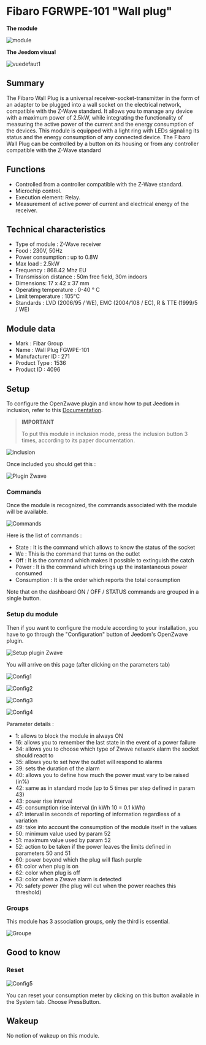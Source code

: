 # Fibaro FGRWPE-101 "Wall plug"

**The module**

![module](images/fibaro.fgwpe101/module.jpg)

**The Jeedom visual**

![vuedefaut1](images/fibaro.fgwpe101/vuedefaut1.jpg)

## Summary

The Fibaro Wall Plug is a universal receiver-socket-transmitter in the form of an adapter to be plugged into a wall socket on the electrical network, compatible with the Z-Wave standard. It allows you to manage any device with a maximum power of 2.5kW, while integrating the functionality of measuring the active power of the current and the energy consumption of the devices. This module is equipped with a light ring with LEDs signaling its status and the energy consumption of any connected device. The Fibaro Wall Plug can be controlled by a button on its housing or from any controller compatible with the Z-Wave standard

## Functions

-   Controlled from a controller compatible with the Z-Wave standard.
-   Microchip control.
-   Execution element: Relay.
-   Measurement of active power of current and electrical energy of the receiver.

## Technical characteristics

-   Type of module : Z-Wave receiver
-   Food : 230V, 50Hz
-   Power consumption : up to 0.8W
-   Max load : 2.5kW
-   Frequency : 868.42 Mhz EU
-   Transmission distance : 50m free field, 30m indoors
-   Dimensions: 17 x 42 x 37 mm
-   Operating temperature : 0-40 ° C
-   Limit temperature : 105°C
-   Standards : LVD (2006/95 / WE), EMC (2004/108 / EC), R & TTE (1999/5 / WE)

## Module data

-   Mark : Fibar Group
-   Name : Wall Plug FGWPE-101
-   Manufacturer ID : 271
-   Product Type : 1536
-   Product ID : 4096

## Setup

To configure the OpenZwave plugin and know how to put Jeedom in inclusion, refer to this [Documentation](https://doc.jeedom.com/en_US/plugins/automation%20protocol/openzwave/).

> **IMPORTANT**
>
> To put this module in inclusion mode, press the inclusion button 3 times, according to its paper documentation.

![inclusion](images/fibaro.fgwpe101/inclusion.jpg)

Once included you should get this :

![Plugin Zwave](images/fibaro.fgwpe101/information.jpg)

### Commands

Once the module is recognized, the commands associated with the module will be available.

![Commands](images/fibaro.fgwpe101/commandes.jpg)

Here is the list of commands :

-   State : It is the command which allows to know the status of the socket
-   We : This is the command that turns on the outlet
-   Off : It is the command which makes it possible to extinguish the catch
-   Power : It is the command which brings up the instantaneous power consumed
-   Consumption : It is the order which reports the total consumption

Note that on the dashboard ON / OFF / STATUS commands are grouped in a single button.

### Setup du module

Then if you want to configure the module according to your installation, you have to go through the "Configuration" button of Jeedom's OpenZwave plugin.

![Setup plugin Zwave](images/plugin/bouton_configuration.jpg)

You will arrive on this page (after clicking on the parameters tab)

![Config1](images/fibaro.fgwpe101/config1.jpg)

![Config2](images/fibaro.fgwpe101/config2.jpg)

![Config3](images/fibaro.fgwpe101/config3.jpg)

![Config4](images/fibaro.fgwpe101/config4.jpg)

Parameter details :

-   1: allows to block the module in always ON
-   16: allows you to remember the last state in the event of a power failure
-   34: allows you to choose which type of Zwave network alarm the socket should react to
-   35: allows you to set how the outlet will respond to alarms
-   39: sets the duration of the alarm
-   40: allows you to define how much the power must vary to be raised (in%)
-   42: same as in standard mode (up to 5 times per step defined in param 43)
-   43: power rise interval
-   45: consumption rise interval (in kWh 10 = 0.1 kWh)
-   47: interval in seconds of reporting of information regardless of a variation
-   49: take into account the consumption of the module itself in the values
-   50: minimum value used by param 52
-   51: maximum value used by param 52
-   52: action to be taken if the power leaves the limits defined in parameters 50 and 51
-   60: power beyond which the plug will flash purple
-   61: color when plug is on
-   62: color when plug is off
-   63: color when a Zwave alarm is detected
-   70: safety power (the plug will cut when the power reaches this threshold)

### Groups

This module has 3 association groups, only the third is essential.

![Groupe](images/fibaro.fgwpe101/groupe.jpg)

## Good to know

### Reset

![Config5](images/fibaro.fgwpe101/config5.jpg)

You can reset your consumption meter by clicking on this button available in the System tab. Choose PressButton.

## Wakeup

No notion of wakeup on this module.
